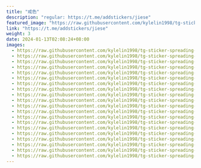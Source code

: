 ```yaml
---
title: "戒色"
description: "regular: https://t.me/addstickers/jiese"
featured_image: "https://raw.githubusercontent.com/kylelin1998/tg-sticker-spreading-worldwide-images/main/img/ae14ce37-20cc-4bd9-9c02-e520f46cd847.jpg"
link: "https://t.me/addstickers/jiese"
weight: 3
date: 2024-01-13T02:08:24+08:00
images:
  - https://raw.githubusercontent.com/kylelin1998/tg-sticker-spreading-worldwide-images/main/img/ae14ce37-20cc-4bd9-9c02-e520f46cd847.jpg
  - https://raw.githubusercontent.com/kylelin1998/tg-sticker-spreading-worldwide-images/main/img/7e876100-c673-4da2-970b-96790c4d75d6.jpg
  - https://raw.githubusercontent.com/kylelin1998/tg-sticker-spreading-worldwide-images/main/img/9febef44-123e-483a-bd9c-dbcbbe8c174d.jpg
  - https://raw.githubusercontent.com/kylelin1998/tg-sticker-spreading-worldwide-images/main/img/5f321af5-d350-4674-85e3-b361e6a1453d.jpg
  - https://raw.githubusercontent.com/kylelin1998/tg-sticker-spreading-worldwide-images/main/img/1b593d5e-ceb3-4977-a5ba-9b42f0416c5d.jpg
  - https://raw.githubusercontent.com/kylelin1998/tg-sticker-spreading-worldwide-images/main/img/f7648534-fd5c-4938-bf9f-6939940cb61b.jpg
  - https://raw.githubusercontent.com/kylelin1998/tg-sticker-spreading-worldwide-images/main/img/18cbe795-21f6-418b-8c15-9ab81f9c9521.jpg
  - https://raw.githubusercontent.com/kylelin1998/tg-sticker-spreading-worldwide-images/main/img/67ae79cd-3f66-49b3-8b57-06fc9dfebb04.jpg
  - https://raw.githubusercontent.com/kylelin1998/tg-sticker-spreading-worldwide-images/main/img/0a45b4e5-25fe-4857-abb4-217d69f41cf3.jpg
  - https://raw.githubusercontent.com/kylelin1998/tg-sticker-spreading-worldwide-images/main/img/a1592f24-7390-4c1b-a4fb-f04ed44399f5.jpg
  - https://raw.githubusercontent.com/kylelin1998/tg-sticker-spreading-worldwide-images/main/img/b298f05d-8f6d-45fe-8095-143f0772d74b.jpg
  - https://raw.githubusercontent.com/kylelin1998/tg-sticker-spreading-worldwide-images/main/img/25ecf322-9201-4e6f-9ed5-dfb1d561b5ee.jpg
  - https://raw.githubusercontent.com/kylelin1998/tg-sticker-spreading-worldwide-images/main/img/478d083a-a53b-463a-9e88-7f3bef6fc1ce.jpg
  - https://raw.githubusercontent.com/kylelin1998/tg-sticker-spreading-worldwide-images/main/img/d154cda4-4057-4d88-b37b-eff2d56be58c.jpg
  - https://raw.githubusercontent.com/kylelin1998/tg-sticker-spreading-worldwide-images/main/img/0aa5d30e-3cde-486d-a8fb-7c48b44b0900.jpg
  - https://raw.githubusercontent.com/kylelin1998/tg-sticker-spreading-worldwide-images/main/img/04bdc56d-fb70-4fd8-a3a3-fc649d5177cf.jpg
  - https://raw.githubusercontent.com/kylelin1998/tg-sticker-spreading-worldwide-images/main/img/0b86c684-b374-4f87-a136-e8ce2f7e7c08.jpg
  - https://raw.githubusercontent.com/kylelin1998/tg-sticker-spreading-worldwide-images/main/img/bf659d4d-6dcf-41f6-84e4-1de061d7ffd4.jpg
  - https://raw.githubusercontent.com/kylelin1998/tg-sticker-spreading-worldwide-images/main/img/28b3ff7c-8c28-4b61-9069-9dbfa154d4db.jpg
  - https://raw.githubusercontent.com/kylelin1998/tg-sticker-spreading-worldwide-images/main/img/c239825e-2eb7-4cd6-8c56-7ee83e52d2eb.jpg
---
```

